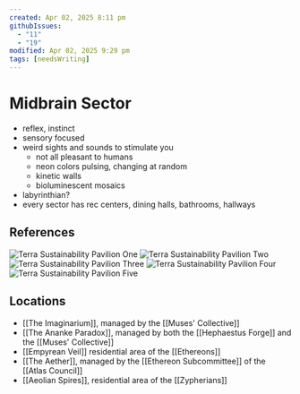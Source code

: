 ```yaml
---
created: Apr 02, 2025 8:11 pm
githubIssues:
  - "11"
  - "19"
modified: Apr 02, 2025 9:29 pm
tags: [needsWriting]
---
```


# Midbrain Sector

- reflex, instinct
- sensory focused
- weird sights and sounds to stimulate you
	- not all pleasant to humans
	- neon colors pulsing, changing at random
	- kinetic walls
	- bioluminescent mosaics
- labyrinthian?
- every sector has rec centers, dining halls, bathrooms, hallways

## References

![Terra Sustainability Pavilion One](https://www.edenproject.com/sites/default/files/styles/16_9_media_large/public/2021-06/terra-pavilion-dubai7.jpeg?h=d4181ece&itok=2NyMpJ2W)
![Terra Sustainability Pavilion Two](https://www.edenproject.com/sites/default/files/styles/16_9_media_large/public/2021-06/terra-pavilion-dubai9.jpeg?h=56d0ca2e&itok=RNVf1jVb)![Terra Sustainability Pavilion Three](https://www.edenproject.com/sites/default/files/styles/16_9_media_large/public/2021-06/terra-pavilion-dubai6.jpeg?h=56d0ca2e&itok=d2TvLxkt)
![Terra Sustainability Pavilion Four](https://www.edenproject.com/sites/default/files/styles/16_9_media_large/public/2021-06/terra-pavilion-dubai2.jpeg?h=56d0ca2e&itok=saGkaU_y)![Terra Sustainability Pavilion Five](https://www.edenproject.com/sites/default/files/styles/16_9_media_large/public/2021-06/terra-pavilion-dubai3.jpeg?h=56d0ca2e&itok=K8L3rzgU)

## Locations

- [[The Imaginarium]], managed by the [[Muses' Collective]]
- [[The Ananke Paradox]], managed by both the [[Hephaestus Forge]] and the [[Muses' Collective]]
- [[Empyrean Veil]] residential area of the [[Ethereons]]
- [[The Aether]], managed by the [[Ethereon Subcommittee]] of the [[Atlas Council]]
- [[Aeolian Spires]], residential area of the [[Zypherians]]